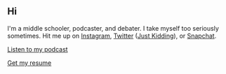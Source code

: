 ## Hi
I'm a middle schooler, podcaster, and debater. I take myself too seriously sometimes. Hit me up on [Instagram](https://www.instagram.com/suryamidha/), [Twitter](https://twitter.com/realdonaldtrump) ([Just Kidding](https://twitter.com/suryamidha)), or [Snapchat](https://www.snapchat.com/add/surya.midha).


[Listen to my podcast](https://itunes.apple.com/us/podcast/made-for-people/id1116879925)

[Get my resume](https://drive.google.com/file/d/0B8Qe8PI0xSP_Qm5lQTdUWWZTOFk/view?usp=sharing)
